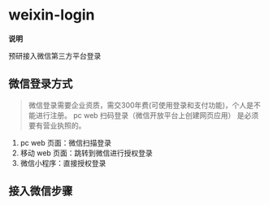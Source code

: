 # weixin-login

**说明**

预研接入微信第三方平台登录

## 微信登录方式

> 微信登录需要企业资质，需交300年费(可使用登录和支付功能)，个人是不能进行注册。
> pc web 扫码登录（微信开放平台上创建网页应用） 是必须要有营业执照的。

1. pc web 页面：微信扫描登录
2. 移动 web 页面：跳转到微信进行授权登录
3. 微信小程序：直接授权登录

## 接入微信步骤





